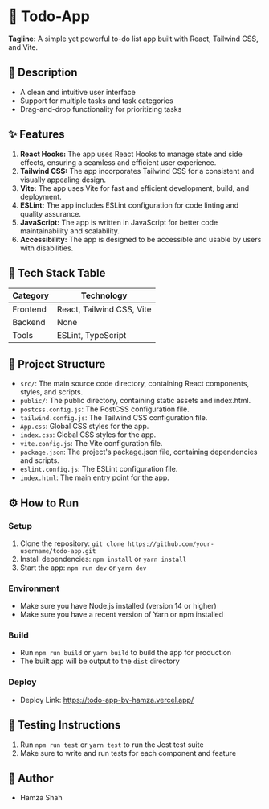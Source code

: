 🚀 Todo-App
================

**Tagline:** A simple yet powerful to-do list app built with React, Tailwind CSS, and Vite.

📖 Description
----------------

* A clean and intuitive user interface
* Support for multiple tasks and task categories
* Drag-and-drop functionality for prioritizing tasks

✨ Features
------------

1. **React Hooks:** The app uses React Hooks to manage state and side effects, ensuring a seamless and efficient user experience.
2. **Tailwind CSS:** The app incorporates Tailwind CSS for a consistent and visually appealing design.
3. **Vite:** The app uses Vite for fast and efficient development, build, and deployment.
4. **ESLint:** The app includes ESLint configuration for code linting and quality assurance.
5. **JavaScript:** The app is written in JavaScript for better code maintainability and scalability.
6. **Accessibility:** The app is designed to be accessible and usable by users with disabilities.

🧰 Tech Stack Table
--------------------

| Category | Technology |
| --- | --- |
| Frontend | React, Tailwind CSS, Vite |
| Backend | None |
| Tools | ESLint, TypeScript |

📁 Project Structure
---------------------

* `src/`: The main source code directory, containing React components, styles, and scripts.
* `public/`: The public directory, containing static assets and index.html.
* `postcss.config.js`: The PostCSS configuration file.
* `tailwind.config.js`: The Tailwind CSS configuration file.
* `App.css`: Global CSS styles for the app.
* `index.css`: Global CSS styles for the app.
* `vite.config.js`: The Vite configuration file.
* `package.json`: The project's package.json file, containing dependencies and scripts.
* `eslint.config.js`: The ESLint configuration file.
* `index.html`: The main entry point for the app.

⚙️ How to Run
--------------

### Setup

1. Clone the repository: `git clone https://github.com/your-username/todo-app.git`
2. Install dependencies: `npm install` or `yarn install`
3. Start the app: `npm run dev` or `yarn dev`

### Environment

* Make sure you have Node.js installed (version 14 or higher)
* Make sure you have a recent version of Yarn or npm installed

### Build

* Run `npm run build` or `yarn build` to build the app for production
* The built app will be output to the `dist` directory

### Deploy

* Deploy Link: https://todo-app-by-hamza.vercel.app/

🧪 Testing Instructions
----------------------

1. Run `npm run test` or `yarn test` to run the Jest test suite
2. Make sure to write and run tests for each component and feature

👤 Author
---------

* Hamza Shah
